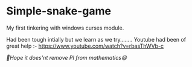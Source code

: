 # Simple-snake-game
My first tinkering with windows curses module.

Had been tough intially but we learn as we try........
Youtube had been of great help :- https://www.youtube.com/watch?v=rbasThWVb-c

*🐍Hope it does'nt remove PI from mathematics😄*
